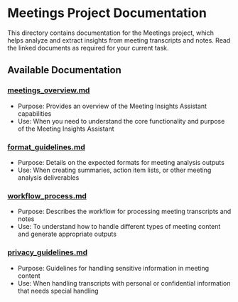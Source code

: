 # Meetings Project Documentation

This directory contains documentation for the Meetings project, which helps analyze and extract insights from meeting transcripts and notes.  Read the linked documents as required for your current task.

## Available Documentation

### [meetings_overview.md](./meetings_overview.md)
- Purpose: Provides an overview of the Meeting Insights Assistant capabilities
- Use: When you need to understand the core functionality and purpose of the Meeting Insights Assistant

### [format_guidelines.md](./format_guidelines.md)
- Purpose: Details on the expected formats for meeting analysis outputs
- Use: When creating summaries, action item lists, or other meeting analysis deliverables

### [workflow_process.md](./workflow_process.md)
- Purpose: Describes the workflow for processing meeting transcripts and notes
- Use: To understand how to handle different types of meeting content and generate appropriate outputs

### [privacy_guidelines.md](./privacy_guidelines.md)
- Purpose: Guidelines for handling sensitive information in meeting content
- Use: When handling transcripts with personal or confidential information that needs special handling
